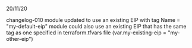 20/11/20

changelog-010
module updated to use an existing EIP with tag Name = "my-default-eip"
module could also use an existing EIP that has the same tag as one specified in terraform.tfvars file (var.my-existing-eip = "my-other-eip")
